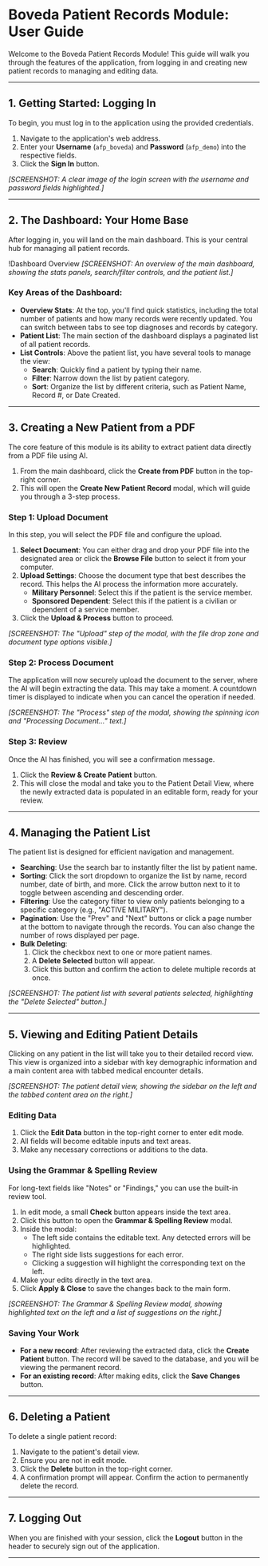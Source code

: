# Boveda Patient Records Module: User Guide

Welcome to the Boveda Patient Records Module! This guide will walk you through the features of the application, from logging in and creating new patient records to managing and editing data.

---

## 1. Getting Started: Logging In

To begin, you must log in to the application using the provided credentials.

1.  Navigate to the application's web address.
2.  Enter your **Username** (`afp_boveda`) and **Password** (`afp_demo`) into the respective fields.
3.  Click the **Sign In** button.

_[SCREENSHOT: A clear image of the login screen with the username and password fields highlighted.]_

---

## 2. The Dashboard: Your Home Base

After logging in, you will land on the main dashboard. This is your central hub for managing all patient records.

!Dashboard Overview
_[SCREENSHOT: An overview of the main dashboard, showing the stats panels, search/filter controls, and the patient list.]_

### Key Areas of the Dashboard:

- **Overview Stats**: At the top, you'll find quick statistics, including the total number of patients and how many records were recently updated. You can switch between tabs to see top diagnoses and records by category.
- **Patient List**: The main section of the dashboard displays a paginated list of all patient records.
- **List Controls**: Above the patient list, you have several tools to manage the view:
  - **Search**: Quickly find a patient by typing their name.
  - **Filter**: Narrow down the list by patient category.
  - **Sort**: Organize the list by different criteria, such as Patient Name, Record #, or Date Created.

---

## 3. Creating a New Patient from a PDF

The core feature of this module is its ability to extract patient data directly from a PDF file using AI.

1.  From the main dashboard, click the **Create from PDF** button in the top-right corner.
2.  This will open the **Create New Patient Record** modal, which will guide you through a 3-step process.

### Step 1: Upload Document

In this step, you will select the PDF file and configure the upload.

1.  **Select Document**: You can either drag and drop your PDF file into the designated area or click the **Browse File** button to select it from your computer.
2.  **Upload Settings**: Choose the document type that best describes the record. This helps the AI process the information more accurately.
    - **Military Personnel**: Select this if the patient is the service member.
    - **Sponsored Dependent**: Select this if the patient is a civilian or dependent of a service member.
3.  Click the **Upload & Process** button to proceed.

_[SCREENSHOT: The "Upload" step of the modal, with the file drop zone and document type options visible.]_

### Step 2: Process Document

The application will now securely upload the document to the server, where the AI will begin extracting the data. This may take a moment. A countdown timer is displayed to indicate when you can cancel the operation if needed.

_[SCREENSHOT: The "Process" step of the modal, showing the spinning icon and "Processing Document..." text.]_

### Step 3: Review

Once the AI has finished, you will see a confirmation message.

1.  Click the **Review & Create Patient** button.
2.  This will close the modal and take you to the Patient Detail View, where the newly extracted data is populated in an editable form, ready for your review.

---

## 4. Managing the Patient List

The patient list is designed for efficient navigation and management.

- **Searching**: Use the search bar to instantly filter the list by patient name.
- **Sorting**: Click the sort dropdown to organize the list by name, record number, date of birth, and more. Click the arrow button next to it to toggle between ascending and descending order.
- **Filtering**: Use the category filter to view only patients belonging to a specific category (e.g., "ACTIVE MILITARY").
- **Pagination**: Use the "Prev" and "Next" buttons or click a page number at the bottom to navigate through the records. You can also change the number of rows displayed per page.
- **Bulk Deleting**:
  1.  Click the checkbox next to one or more patient names.
  2.  A **Delete Selected** button will appear.
  3.  Click this button and confirm the action to delete multiple records at once.

_[SCREENSHOT: The patient list with several patients selected, highlighting the "Delete Selected" button.]_

---

## 5. Viewing and Editing Patient Details

Clicking on any patient in the list will take you to their detailed record view. This view is organized into a sidebar with key demographic information and a main content area with tabbed medical encounter details.

_[SCREENSHOT: The patient detail view, showing the sidebar on the left and the tabbed content area on the right.]_

### Editing Data

1.  Click the **Edit Data** button in the top-right corner to enter edit mode.
2.  All fields will become editable inputs and text areas.
3.  Make any necessary corrections or additions to the data.

### Using the Grammar & Spelling Review

For long-text fields like "Notes" or "Findings," you can use the built-in review tool.

1.  In edit mode, a small **Check** button appears inside the text area.
2.  Click this button to open the **Grammar & Spelling Review** modal.
3.  Inside the modal:
    - The left side contains the editable text. Any detected errors will be highlighted.
    - The right side lists suggestions for each error.
    - Clicking a suggestion will highlight the corresponding text on the left.
4.  Make your edits directly in the text area.
5.  Click **Apply & Close** to save the changes back to the main form.

_[SCREENSHOT: The Grammar & Spelling Review modal, showing highlighted text on the left and a list of suggestions on the right.]_

### Saving Your Work

- **For a new record**: After reviewing the extracted data, click the **Create Patient** button. The record will be saved to the database, and you will be viewing the permanent record.
- **For an existing record**: After making edits, click the **Save Changes** button.

---

## 6. Deleting a Patient

To delete a single patient record:

1.  Navigate to the patient's detail view.
2.  Ensure you are not in edit mode.
3.  Click the **Delete** button in the top-right corner.
4.  A confirmation prompt will appear. Confirm the action to permanently delete the record.

---

## 7. Logging Out

When you are finished with your session, click the **Logout** button in the header to securely sign out of the application.

---
